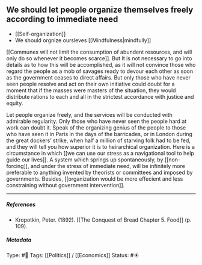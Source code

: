 ## We should let people organize themselves freely according to immediate need  # 

- [[Self-organization]]
- We should orgnize oursleves [[Mindfulness|mindfully]]

[[Communes will not limit the consumption of abundent resources, and will only do so whenever it becomes scarce]]. But It is not necessary to go into details as to how this will be accomplished, as it will not convince those who regard the people as a mob of savages ready to devour each other as soon as the government ceases to direct affairs. But only those who have never seen people resolve and act on their own initiative could doubt for a moment that if the masses were masters of the situation, they would distribute rations to each and all in the strictest accordance with justice and equity.

Let people organize freely, and the services will be conducted with admirable regularity. Only those who have never seen the people hard at work can doubt it. Speak of the organizing genius of the people to those who have seen it in Paris in the days of the barricades, or in London during the great dockers’ strike, when half a million of starving folk had to be fed, and they will tell you how superior it is to heirarchical organization. Here is a circumstance in which [[we can use our stress as a navigational tool to help guide our lives]]. A system which springs up spontaneously, by [[non-forcing]], and under the stress of immediate need, will be infinitely more preferable to anything invented by theorists or committees and imposed by governments. Besides, [[organization would be more effecient and less constraining without government intervention]].

___

##### References

- Kropotkin, Peter. (1892). [[The Conquest of Bread Chapter 5. Food]] (p. 109).

##### Metadata

Type: #🔴 
Tags: [[Politics]] / [[Economics]] 
Status: #☀️ 